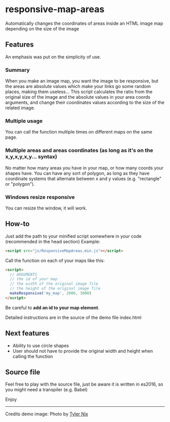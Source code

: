 # responsive-map-areas
Automatically changes the coordinates of areas inside an HTML image map depending on the size of the image

## Features
An emphasis was put on the simplicity of use.

### Summary
When you make an image map, you want the image to be responsive, but the areas are absolute values which make your links go some random places, making them useless...
This script calculates the ratio from the original size of the image and the absolute values in your area coords arguments, and change their coordinates values according to the size of the related image.

### Multiple usage
You can call the function multiple times on different maps on the same page.

### Multiple areas and areas coordinates (as long as it's on the x,y,x,y,x,y... syntax)
No matter how many areas you have in your map, or how many coords your shapes have.
You can have any sort of polygon, as long as they have coordinate systems that alternate between x and y values (e.g. "rectangle" or "polygon").

### Windows resize responsive
You can resize the window, it will work.

## How-to

Just add the path to your minified script somewhere in your code (recommended in the head section)
Example:
```html
<script src="js/ResponsiveMapAreas.min.js"></script>
```

Call the function on each of your maps like this:
```html
<script>
  // ARGUMENTS
  // the id of your map
  // the width of the original image file
  // the height of the original image file
  makeResponsive('my_map', 2000, 3000)
</script>
```

Be careful to **add an id to your map element**.

Detailed instructions are in the source of the demo file index.html

## Next features

- Ability to use circle shapes
- User should not have to provide the original width and height when calling the function

## Source file

Feel free to play with the source file, just be aware it is written in es2016, so you might need a transpiler (e.g. Babel)

Enjoy

---

Credits demo image:
Photo by [Tyler Nix](https://unsplash.com/@jtylernix)
